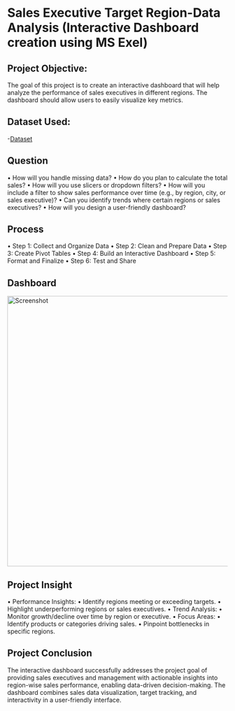 # Sales Executive Target Region-Data Analysis (Interactive Dashboard creation using MS Exel)

## Project Objective:
The goal of this project is to create an interactive dashboard that will help analyze the performance of sales executives in different regions. The dashboard should allow users to easily visualize key metrics.

## Dataset Used:
-<a href="https://github.com/pradnya-madane">Dataset</a>

## Question 
•	How will you handle missing data?
•	How do you plan to calculate the total sales?
•	How will you use slicers or dropdown filters?
•	How will you include a filter to show sales performance over time (e.g., by region, city, or sales executive)?
•	Can you identify trends where certain regions or sales executives?
•	How will you design a user-friendly dashboard?

## Process
•	Step 1: Collect and Organize Data
•	Step 2: Clean and Prepare Data
•	Step 3: Create Pivot Tables
•	Step 4: Build an Interactive Dashboard
•	Step 5: Format and Finalize
•	Step 6: Test and Share


## Dashboard
<img width="619" alt="Screenshot" src="https://github.com/user-attachments/assets/dffa43d3-69fe-4434-bfa7-c7cffe3c7957" />

## Project Insight 
•  Performance Insights:
•	Identify regions meeting or exceeding targets.
•	Highlight underperforming regions or sales executives.
•  Trend Analysis:
•	Monitor growth/decline over time by region or executive.
•  Focus Areas:
•	Identify products or categories driving sales.
•	Pinpoint bottlenecks in specific regions.

## Project Conclusion
The interactive dashboard successfully addresses the project goal of providing sales executives and management with actionable insights into region-wise sales performance, enabling data-driven decision-making. The dashboard combines sales data visualization, target tracking, and interactivity in a user-friendly interface.




 





 




